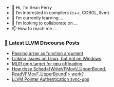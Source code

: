 - 👋 Hi, I’m Sean Perry
- 👀 I’m interested in compilers (c++, COBOL, llvm)
- 🌱 I’m currently learning ...
- 💞️ I’m looking to collaborate on ...
- 📫 How to reach me ...

<!---
s66perry/s66perry is a ✨ special ✨ repository because its `README.md` (this file) appears on your GitHub profile.
You can click the Preview link to take a look at your changes.
--->
### 📕 Latest LLVM Discourse Posts

<!-- DISCOURSE-LLVM:START -->
- [Passing array as function argument](https://discourse.llvm.org/t/passing-array-as-function-argument/72544#post_5)
- [Linking issues on Linux, but not on Windows](https://discourse.llvm.org/t/linking-issues-on-linux-but-not-on-windows/72738#post_6)
- [MLIR omp.target for gpu offloading](https://discourse.llvm.org/t/mlir-omp-target-for-gpu-offloading/72579?page=2#post_22)
- [How dose Sched&lt;[WriteVFMovV_UpperBound, ReadVFMovF_UpperBound]&gt; work?](https://discourse.llvm.org/t/how-dose-sched-writevfmovv-upperbound-readvfmovf-upperbound-work/72782#post_1)
- [LLVM Pointer Authentication sync-ups](https://discourse.llvm.org/t/llvm-pointer-authentication-sync-ups/62661?page=2#post_22)
<!-- DISCOURSE-LLVM:END -->

